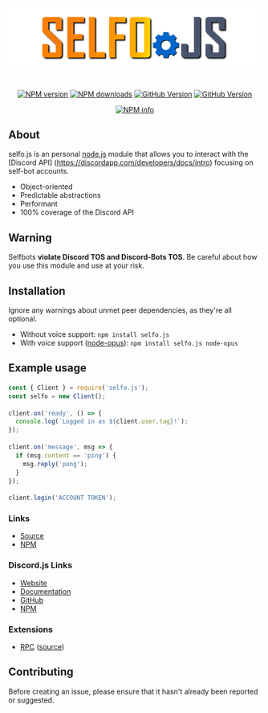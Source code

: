 <div align="center">
  <br />
  <p>
    <img src="./logo.png" width="800" alt="selfo.js" />
  </p>
  <br />
  <p>
    <a href="https://www.npmjs.com/package/selfo.js"><img src="https://img.shields.io/npm/v/selfo.js.svg?maxAge=3600" alt="NPM version" /></a>
    <a href="https://www.npmjs.com/package/discord.js"><img src="https://img.shields.io/npm/dt/selfo.js.svg?maxAge=3600" alt="NPM downloads" /></a>
    <a href="https://github.com/Mssjim/selfo.js"><img src="https://badge.fury.io/gh/Mssjim%2FDragon-Animes.svg" alt="GitHub Version" /></a>
    <a href="https://github.com/Mssjim/selfo.js/blob/master/LICENSE"><img src="https://img.shields.io/github/license/Mssjim/Dragon-Animes.svg" alt="GitHub Version" /></a>
  </p>
  <p>
    <a href="https://nodei.co/npm/selfo.js/"><img src="https://nodei.co/npm/selfo.js.png?downloads=true&stars=true" alt="NPM info" /></a>
  </p>
</div>

## About
selfo.js is an personal [node.js](https://nodejs.org) module that allows you to interact with the
[Discord API] (https://discordapp.com/developers/docs/intro) focusing on self-bot accounts.

- Object-oriented
- Predictable abstractions
- Performant
- 100% coverage of the Discord API

## Warning
Selfbots **violate Discord TOS and Discord-Bots TOS**. Be careful about how you use this module and use at your risk.

## Installation
Ignore any warnings about unmet peer dependencies, as they're all optional.

- Without voice support: `npm install selfo.js`  
- With voice support ([node-opus](https://www.npmjs.com/package/node-opus)): `npm install selfo.js node-opus`

## Example usage
```js
const { Client } = require('selfo.js');
const selfo = new Client();

client.on('ready', () => {
  console.log(`Logged in as ${client.user.tag}!`);
});

client.on('message', msg => {
  if (msg.content == 'ping') {
    msg.reply('pong');
  }
});

client.login('ACCOUNT TOKEN');
```

### Links
* [Source](https://github.com/Mssjim/selfo.js)
* [NPM](https://www.npmjs.com/package/selfo.js)

### Discord.js Links
* [Website](https://discord.js.org/)
* [Documentation](https://discord.js.org/#/docs)
* [GitHub](https://github.com/discordjs/discord.js)
* [NPM](https://www.npmjs.com/package/discord.js)

### Extensions
* [RPC](https://www.npmjs.com/package/discord-rpc) ([source](https://github.com/discordjs/RPC))

## Contributing
Before creating an issue, please ensure that it hasn't already been reported or suggested.